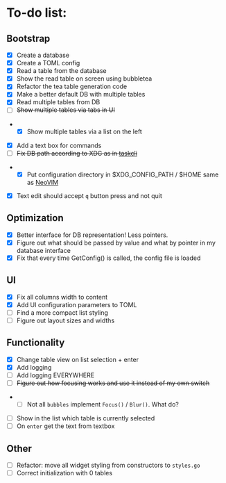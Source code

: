 # To-do list:
## Bootstrap
- [x] Create a database
- [x] Create a TOML config
- [x] Read a table from the database
- [x] Show the read table on screen using bubbletea
- [x] Refactor the tea table generation code
- [x] Make a better default DB with multiple tables
- [x] Read multiple tables from DB
- [ ] ~~Show multiple tables via tabs in UI~~
- - [x] Show multiple tables via a list on the left
- [x] Add a text box for commands
- [ ] ~~Fix DB path according to XDG as in [taskcli](https://github.com/charmbracelet/taskcli)~~
- - [x] Put configuration directory in $XDG_CONFIG_PATH / $HOME same as [NeoVIM](https://wiki.archlinux.org/title/Neovim#:~:text=%7C%7C%20fvimAUR-,Configuration,config%2Fnvim%2Finit.)
- [x] Text edit should accept `q` button press and not quit
## Optimization
- [x] Better interface for DB representation! Less pointers.
- [x] Figure out what should be passed by value and what by pointer in my database interface
- [x] Fix that every time GetConfig() is called, the config file is loaded
## UI
- [x] Fix all columns width to content
- [x] Add UI configuration parameters to TOML
- [ ] Find a more compact list styling
- [ ] Figure out layout sizes and widths
## Functionality
- [x] Change table view on list selection + enter
- [x] Add logging
- [ ] Add logging EVERYWHERE
- [ ] ~~Figure out how focusing works and use it instead of my own switch~~
- - [ ] Not all `bubbles` implement `Focus()` / `Blur()`. What do?
- [ ] Show in the list which table is currently selected
- [ ] On `enter` get the text from textbox
## Other
- [ ] Refactor: move all widget styling from constructors to `styles.go`
- [ ] Correct initialization with 0 tables
